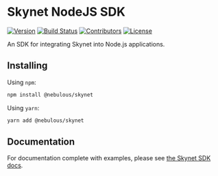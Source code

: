 # Skynet NodeJS SDK

[![Version](https://img.shields.io/github/package-json/v/NebulousLabs/nodejs-skynet)](https://www.npmjs.com/package/@nebulous/skynet)
[![Build Status](https://img.shields.io/github/workflow/status/NebulousLabs/nodejs-skynet/Pull%20Request)](https://github.com/NebulousLabs/nodejs-skynet/actions)
[![Contributors](https://img.shields.io/github/contributors/NebulousLabs/nodejs-skynet)](https://github.com/NebulousLabs/nodejs-skynet/graphs/contributors)
[![License](https://img.shields.io/github/license/NebulousLabs/nodejs-skynet)](https://github.com/NebulousLabs/nodejs-skynet)

An SDK for integrating Skynet into Node.js applications.

## Installing

Using `npm`:

```sh
npm install @nebulous/skynet
```

Using `yarn`:

```sh
yarn add @nebulous/skynet
```

## Documentation

For documentation complete with examples, please see [the Skynet SDK docs](https://nebulouslabs.github.io/skynet-docs/?javascript#introduction).
